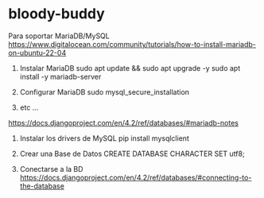 # bloody-buddy

Para soportar MariaDB/MySQL
https://www.digitalocean.com/community/tutorials/how-to-install-mariadb-on-ubuntu-22-04
1. Instalar MariaDB
sudo apt update && sudo apt upgrade -y
sudo apt install -y mariadb-server

2. Configurar MariaDB
sudo mysql_secure_installation

3. etc
...

https://docs.djangoproject.com/en/4.2/ref/databases/#mariadb-notes
1. Instalar los drivers de MySQL
pip install mysqlclient

2. Crear una Base de Datos
CREATE DATABASE <dbname> CHARACTER SET utf8;

4. Conectarse a la BD
https://docs.djangoproject.com/en/4.2/ref/databases/#connecting-to-the-database
